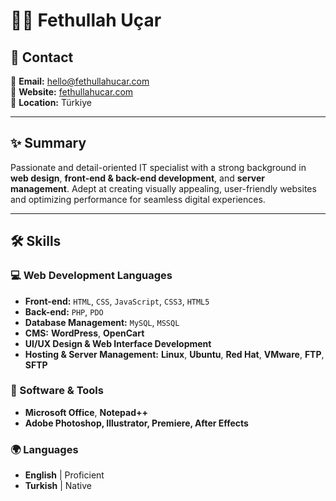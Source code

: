 # 👨‍💻 Fethullah Uçar

## 📱 Contact
📧 **Email:** [hello@fethullahucar.com](mailto:hello@fethullahucar.com)  
🔗 **Website:** [fethullahucar.com](https://fethullahucar.com)  
📍 **Location:** Türkiye  

---

## ✨ Summary
Passionate and detail-oriented IT specialist with a strong background in **web design**, **front-end & back-end development**, and **server management**. Adept at creating visually appealing, user-friendly websites and optimizing performance for seamless digital experiences.

---

## 🛠️ Skills

### 💻 Web Development Languages  
- **Front-end:** `HTML`, `CSS`, `JavaScript`, `CSS3`, `HTML5`
- **Back-end:** `PHP`, `PDO`
- **Database Management:** `MySQL`, `MSSQL`
- **CMS:** **WordPress**, **OpenCart**
- **UI/UX Design & Web Interface Development**
- **Hosting & Server Management:** **Linux**, **Ubuntu**, **Red Hat**, **VMware**, **FTP**, **SFTP**

### 🔧 Software & Tools  
- **Microsoft Office**, **Notepad++**  
- **Adobe Photoshop, Illustrator, Premiere, After Effects**  

### 🌍 Languages  
- **English** | Proficient  
- **Turkish** | Native  
